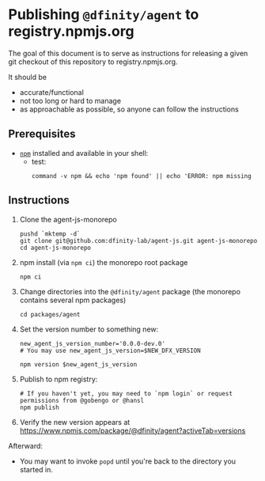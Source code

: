 # Publishing `@dfinity/agent` to registry.npmjs.org

The goal of this document is to serve as instructions for releasing a given git checkout of this repository to registry.npmjs.org.

It should be
* accurate/functional
* not too long or hard to manage
* as approachable as possible, so anyone can follow the instructions

## Prerequisites

* [`npm`](https://www.npmjs.com/get-npm) installed and available in your shell:
    * test:
        ```
        command -v npm && echo 'npm found' || echo 'ERROR: npm missing
        ```

## Instructions

1. Clone the agent-js-monorepo
    ```
    pushd `mktemp -d`
    git clone git@github.com:dfinity-lab/agent-js.git agent-js-monorepo
    cd agent-js-monorepo
    ```

2. npm install (via `npm ci`) the monorepo root package
    ```
    npm ci
    ```

2. Change directories into the `@dfinity/agent` package (the monorepo contains several npm packages)
    ```
    cd packages/agent
    ```

3. Set the version number to something new:
    ```
    new_agent_js_version_number='0.0.0-dev.0'
    # You may use new_agent_js_version=$NEW_DFX_VERSION

    npm version $new_agent_js_version
    ```

4. Publish to npm registry:
    ```
    # If you haven't yet, you may need to `npm login` or request permissions from @gobengo or @hansl
    npm publish
    ```

5. Verify the new version appears at https://www.npmjs.com/package/@dfinity/agent?activeTab=versions

Afterward:

* You may want to invoke `popd` until you're back to the directory you started in.
